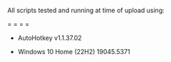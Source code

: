 All scripts tested and running at time of upload using:

= = = =
* AutoHotkey v1.1.37.02

* Windows 10 Home (22H2) 19045.5371

